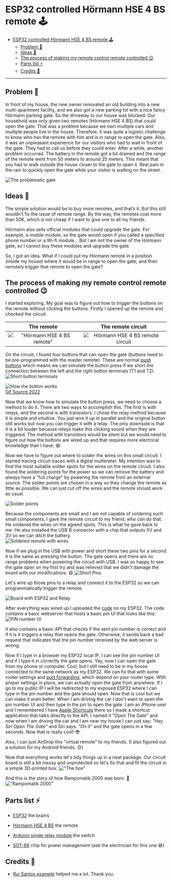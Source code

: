 # ESP32 controlled Hörmann HSE 4 BS remote 🕹️

- [ESP32 controlled Hörmann HSE 4 BS remote 🕹️](#esp32-controlled-hörmann-hse-4-bs-remote-️)
  - [Problem 🚧](#problem-)
  - [Ideas 💭](#ideas-)
  - [The process of making my remote control remote controlled 😉](#the-process-of-making-my-remote-control-remote-controlled-)
  - [Parts list ⚡](#parts-list-)
  - [Credits 🙏](#credits-)

---

## Problem 🚧

In front of my house, the new owner renovated an old building into a new multi-apartment facility, and we also got a new parking lot with a nice fancy Hörmann parking gate. So the driveway to our house was blocked. Our household was only given two remotes (Hörmann HSE 4 BS) that could open the gate. That was a problem because we own multiple cars and multiple people live in the house. Therefore, it was quite a logistic challenge to know who has the remote with him and is in range to open the gate. Also, it was an unpleasant experience for our visitors who had to wait in front of the gate. They had to call us before they could enter. After a while, another problem occurred. The battery in the remote got a bit drained and the range of the remote went from 50 meters to around 25 meters. This meant that you had to walk outside the house closer to the gate to open it. Real pain in the rain to quickly open the gate while your visitor is waiting on the street.    

![The problematic gate](./photos/theProblem.png "The problematic gate")

## Ideas 💭
The simple solution would be to buy more remotes, and that’s it. But this still wouldn’t fix the issue of remote range. By the way, the remotes cost more than 50€, which is not cheap if I want to give one to all my friends.

Hörmann also sells official modules that could upgrade the gate. For example, a mobile module, so the gate would open if you called a specified phone number or a Wi-fi module… But I am not the owner of the Hörmann gate, so I cannot buy these modules and upgrade the gate. 

So, I got an idea. What if I could put my Hörmann remote in a position (inside my house) where it would be in range to open the gate, and then remotely trigger that remote to open the gate?

## The process of making my remote control remote controlled 😉
I started exploring. My goal was to figure out how to trigger the buttons on the remote without clicking the buttons. Firstly I opened up the remote and checked the circuit.  


The remote            |  The remote circuit
:-------------------------:|:-------------------------:
!["Hörmann HSE 4 BS remote"](./photos/TheRemote.png "Hörmann HSE 4 BS remote")  |  ![Hörmann HSE 4 BS remote circuit](./photos/OpenRemote.png "Hörmann HSE 4 BS remote circuit")

On the circuit, I found four buttons that can open the gate (buttons need to be pre-programmed with the master remote). These are normal [push buttons](https://components101.com/switches/push-button) which means we can simulate the button press if we short the connection between the left and the right button terminals (T1 and T2).  
![Short button terminals](./photos/TerminalsButton.png "Short button terminals")

![How the button works](./photos/Push-button-Pinout.gif "How the button works")  
[Gif Source 2022](https://components101.com/switches/push-button)

Now that we know how to simulate the button press, we need to choose a method to do it. There are two ways to accomplish this. The first is with relays, and the second is with transistors. I chose the relay method because it is simple and intuitive. You just wire it up in parallel and the original button still works but now you can trigger it with a relay. The only downside is that it is a bit louder because relays make this clicking sound when they are triggered. The method with transistors would be silent but we would need to figure out how the buttons are wired up and that requires more electrical knowledge than I have. 😅

Now we have to figure out where to solder the wires on this small circuit. I started tracing circuit traces with a digital multimeter. My intention was to find the most suitable solder spots for the wires on the remote circuit. I also found the soldering points for the power so we can remove the battery and always have a "full charge" by powering the remote from an external source. The solder points are chosen in a way so they change the remote as little as possible. We can just cut off the wires and the remote should work as usual.

![Solder points](./photos/Solder%20points.png "Solder points")

Because the components are small and I am not capable of soldering such small components, I gave the remote circuit to my friend, who can do that. He soldered the wires on the agreed spots. This is what he gave back to me. He also installed the USB B connector with a chip that outputs 5V and 3V so we can ditch the battery.    
![Soldered remote with wires](./photos/solderedRemote.png "Soldered remote with wires")  

Now if we plug in the USB with power and short these two pins for a second it is the same as pressing the button. The gate opens and there are no range problems when powering the circuit with USB. I was so happy to see the gate open on my first try and was relieved that we didn't damage the board with our modifications. 😄
![Short Pins](./photos/shortPins.png "Short pins")

Let's wire up those pins to a relay and connect it to the ESP32 so we can programmatically trigger the remote.  

![Board with ESP32 and Relay](./photos/board.png "Board with ESP32 and Relay")

After everything was wired up I uploaded the [code](./source-code/source-code.ino) on my ESP32. The code contains a basic webserver that hosts a basic pin UI that looks like this:  
![PIN number UI](./photos/pinUI.png "PIN number UI")

It also contains a basic API that checks if the sent pin number is correct and if it is it triggers a relay that opens the gate. Otherwise, it sends back a bad request that indicates that the pin number received by the web server is wrong.

Now if I type in a browser my ESP32 local IP. I can see the pin number UI and if I type it in correctly the gate opens. Yay, now I can open the gate from my phone or computer. Cool, but I still need to be in my house connected to the same network as my ESP32. We can fix that with some router settings and [port forwarding](https://en.wikipedia.org/wiki/Port_forwarding), which depend on your router type. With proper settings in place, we can actually open the gate from anywhere. If I go to my public IP I will be redirected to my exposed ESP32 where I can type in the pin number and the gate should open. Now that is cool but we can make it even better. When I am driving the car I don't want to open the pin number UI and then type in the pin to open the gate. I am an iPhone user and I remembered I have [Apple Shortcuts](https://support.apple.com/en-gb/guide/shortcuts/welcome/ios#:~:text=A%20shortcut%20is%20a%20quick,launches%20your%20surf%20music%20playlist.) there so I made a shortcut application that talks directly to the API. I named it "Open The Gate" and now when I am driving the car and I am near my house I can just say: _"Hey Siri Open The Gate"_ and Siri says: _"On it"_ and the gate opens in a few seconds. Now that is really cool! 😎 

Also, I can just AirDrop this "virtual remote" to my friends. (I also figured out a solution for my Android friends. 😊) 

Now that everything works let's tidy things up in a neat package. Our circuit board is still a bit messy and unprotected so let's fix that and fit the circuit in a simple 3D-printed box. 
!["The box"](./photos/TheBox.png "The box")

And this is the story of how Rampomatik 2000 was born. 🙌
!["Rampomatik 2000"](photos/ClosedBox.png "Rampomatik 2000")

## Parts list ⚡
- [ESP32](https://www.aliexpress.com/item/1005004268911484.html?spm=a2g0o.productlist.main.1.1b977404EQ2jv7&algo_pvid=3759b9b0-4379-484d-bfa9-1242cc5cb513&aem_p4p_detail=20221130125231862443391584420007711908&algo_exp_id=3759b9b0-4379-484d-bfa9-1242cc5cb513-0&pdp_ext_f=%7B%22sku_id%22%3A%2212000028838235689%22%7D&pdp_npi=2%40dis%21EUR%214.52%213.62%21%21%21%21%21%40214527c616698415515983978d07c7%2112000028838235689%21sea&curPageLogUid=K8rEilLw1p1Z&ad_pvid=20221130125231862443391584420007711908_1&ad_pvid=20221130125231862443391584420007711908_1) the brains
- [Hörmann HSE 4 BS](https://www.amazon.de/-/en/H%C3%B6rmann-4511736-Handheld-Transmitter-Black/dp/B01LO54TGU/ref=sr_1_2?crid=ZWYD71GC78CW&keywords=h%C3%B6rmann%2Bhse4%2Bbs&qid=1669841712&sprefix=h%C3%B6rmann%2Bhse4%2Bbs%2Caps%2C92&sr=8-2&th=1) the remote

- [Arduino single relay module](https://www.aliexpress.com/item/1005003249627194.html?spm=a2g0o.productlist.main.1.60c01e63XtUXVc&algo_pvid=78303782-9d88-4d77-9b7e-9254e28c9427&aem_p4p_detail=2022113012561910525297922839560007483356&algo_exp_id=78303782-9d88-4d77-9b7e-9254e28c9427-0&pdp_ext_f=%7B%22sku_id%22%3A%2212000024853952479%22%7D&pdp_npi=2%40dis%21EUR%212.02%211.92%21%21%21%21%21%402100bc5c16698417794615758d0752%2112000024853952479%21sea&curPageLogUid=yrCRG5sLg8Ub&ad_pvid=2022113012561910525297922839560007483356_1&ad_pvid=2022113012561910525297922839560007483356_1) the switch
- [SOT-89]() chip for power management (ask the electrician for this one 😅)


## Credits 🙏
- [Rui Santos example](https://randomnerdtutorials.com/esp32-async-web-server-espasyncwebserver-library/) helped me a lot. Thank you.